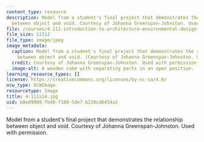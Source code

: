 ```yaml
---
content_type: resource
description: Model from a student's final project that demonstrates the relationship
  between object and void. Courtesy of Johanna Greenspan-Johnston. Used with permission.
file: /courses/4-111-introduction-to-architecture-environmental-design-spring-2014/b8ed9900fbd0f1085de7b220cd6454a2_4-111s14.jpg
file_size: 11312
file_type: image/jpeg
image_metadata:
  caption: Model from a student's final project that demonstrates the relationship
    between object and void. (Courtesy of Johanna Greenspan-Johnston. Used with permission.)
  credit: Courtesy of Johanna Greenspan-Johnston. Used with permission.
  image-alt: A wooden cube with separating parts in an open position.
learning_resource_types: []
license: https://creativecommons.org/licenses/by-nc-sa/4.0/
ocw_type: OCWImage
resourcetype: Image
title: 4-111s14.jpg
uid: b8ed9900-fbd0-f108-5de7-b220cd6454a2
---
```

Model from a student's final project that demonstrates the relationship between object and void. Courtesy of Johanna Greenspan-Johnston. Used with permission.